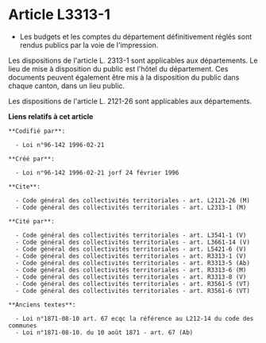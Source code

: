 # Article L3313-1

- Les budgets et les comptes du département définitivement réglés sont rendus publics par la voie de l'impression.

Les dispositions de l'article L. 2313-1 sont applicables aux départements. Le lieu de mise à disposition du public est
l'hôtel du département. Ces documents peuvent également être mis à la disposition du public dans chaque canton, dans un lieu
public.

Les dispositions de l'article L. 2121-26 sont applicables aux départements.

**Liens relatifs à cet article**

	**Codifié par**:

	  - Loi n°96-142 1996-02-21

	**Créé par**:

	  - Loi n°96-142 1996-02-21 jorf 24 février 1996

	**Cite**:

	  - Code général des collectivités territoriales - art. L2121-26 (M)
	  - Code général des collectivités territoriales - art. L2313-1 (M)

	**Cité par**:

	  - Code général des collectivités territoriales - art. L3541-1 (V)
	  - Code général des collectivités territoriales - art. L3661-14 (V)
	  - Code général des collectivités territoriales - art. L5421-6 (V)
	  - Code général des collectivités territoriales - art. R3313-1 (V)
	  - Code général des collectivités territoriales - art. R3313-5 (Ab)
	  - Code général des collectivités territoriales - art. R3313-6 (M)
	  - Code général des collectivités territoriales - art. R3313-8 (V)
	  - Code général des collectivités territoriales - art. R3561-5 (VT)
	  - Code général des collectivités territoriales - art. R3561-6 (VT)

	**Anciens textes**:

	  - Loi n°1871-08-10 art. 67 ecqc la référence au L212-14 du code des communes
	  - Loi n°1871-08-10. du 10 août 1871 - art. 67 (Ab)
